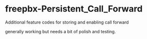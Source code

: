 freepbx-Persistent_Call_Forward
===============================

Additional feature codes for storing and enabling call forward

generally working but needs a bit of polish and testing.
